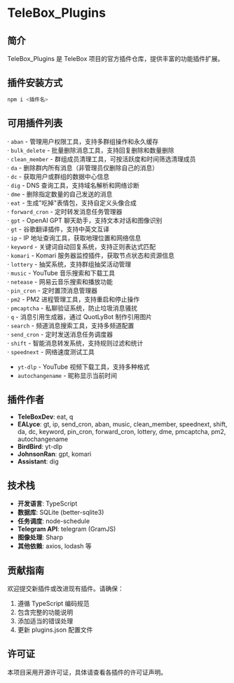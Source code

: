 # TeleBox_Plugins

## 简介
TeleBox_Plugins 是 TeleBox 项目的官方插件仓库，提供丰富的功能插件扩展。

## 插件安装方式
```bash
npm i <插件名>
```

## 可用插件列表

· `aban` - 管理用户权限工具，支持多群组操作和永久缓存  
· `bulk_delete` - 批量删除消息工具，支持回复删除和数量删除  
· `clean_member` - 群组成员清理工具，可按活跃度和时间筛选清理成员  
· `da` - 删除群内所有消息（非管理员仅删除自己的消息）  
· `dc` - 获取用户或群组的数据中心信息  
· `dig` - DNS 查询工具，支持域名解析和网络诊断  
· `dme` - 删除指定数量的自己发送的消息  
· `eat` - 生成"吃掉"表情包，支持自定义头像合成  
· `forward_cron` - 定时转发消息任务管理器  
· `gpt` - OpenAI GPT 聊天助手，支持文本对话和图像识别  
· `gt` - 谷歌翻译插件，支持中英文互译  
· `ip` - IP 地址查询工具，获取地理位置和网络信息  
· `keyword` - 关键词自动回复系统，支持正则表达式匹配  
· `komari` - Komari 服务器监控插件，获取节点状态和资源信息  
· `lottery` - 抽奖系统，支持群组抽奖活动管理  
· `music` - YouTube 音乐搜索和下载工具  
· `netease` - 网易云音乐搜索和播放功能  
· `pin_cron` - 定时置顶消息管理器  
· `pm2` - PM2 进程管理工具，支持重启和停止操作  
· `pmcaptcha` - 私聊验证系统，防止垃圾消息骚扰  
· `q` - 消息引用生成器，通过 QuotLyBot 制作引用图片  
· `search` - 频道消息搜索工具，支持多频道配置  
· `send_cron` - 定时发送消息任务调度器  
· `shift` - 智能消息转发系统，支持规则过滤和统计  
· `speednext` - 网络速度测试工具  
- `yt-dlp` - YouTube 视频下载工具，支持多种格式
- `autochangename` - 昵称显示当前时间
## 插件作者

- **TeleBoxDev**: eat, q
- **EALyce**: gt, ip, send_cron, aban, music, clean_member, speednext, shift, da, dc, keyword, pin_cron, forward_cron, lottery, dme, pmcaptcha, pm2, autochangename
- **BirdBird**: yt-dlp
- **JohnsonRan**: gpt, komari
- **Assistant**: dig

## 技术栈

- **开发语言**: TypeScript
- **数据库**: SQLite (better-sqlite3)
- **任务调度**: node-schedule
- **Telegram API**: telegram (GramJS)
- **图像处理**: Sharp
- **其他依赖**: axios, lodash 等

## 贡献指南

欢迎提交新插件或改进现有插件。请确保：
1. 遵循 TypeScript 编码规范
2. 包含完整的功能说明
3. 添加适当的错误处理
4. 更新 plugins.json 配置文件

## 许可证

本项目采用开源许可证，具体请查看各插件的许可证声明。
